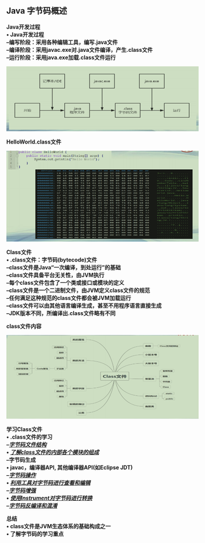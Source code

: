 ## Java 字节码概述

**Java开发过程**  
**• Java开发过程**  
**–编写阶段：采用各种编辑工具，编写.java文件**  
**–编译阶段：采用javac.exe对.java文件编译，产生.class文件**  
**–运行阶段：采用java.exe加载.class文件运行**  

![java开发过程](./java开发过程.png)



**HelloWorld.class文件**

![简单的class文件](./简单的class文件.png)



**Class文件**  
**• .class文件：字节码(bytecode)文件**  
**–class文件是Java“一次编译，到处运行”的基础**  
**–class文件具备平台无关性，由JVM执行**  
**–每个class文件包含了一个类或接口或模块的定义**  
**–class文件是一个二进制文件，由JVM定义class文件的规范**  
**–任何满足这种规范的class文件都会被JVM加载运行**  
**–class文件可以由其他语言编译生成，甚至不用程序语言直接生成**  
**–JDK版本不同，所编译出.class文件略有不同**  



**class文件内容**

![class文件内容](./class文件内容.png)



**学习Class文件**  
**• .class文件的学习**  
**–*<u>字节码文件结构 </u>***  
**• *<u>了解class文件的内部各个模块的组成</u>***   
**–字节码生成**  
**• javac，编译器API, 其他编译器API(如Eclipse JDT)**  
**–*<u>字节码操作 </u>***  
**• *<u>利用工具对字节码进行查看和编辑</u>***  
**–*<u>字节码增强</u>***  
**• *<u>使用Instrument对字节码进行转换</u>***  
**–*<u>字节码反编译和混淆</u>***  



**总结**  
**• class文件是JVM生态体系的基础构成之一**  
**• 了解字节码的学习重点**  
